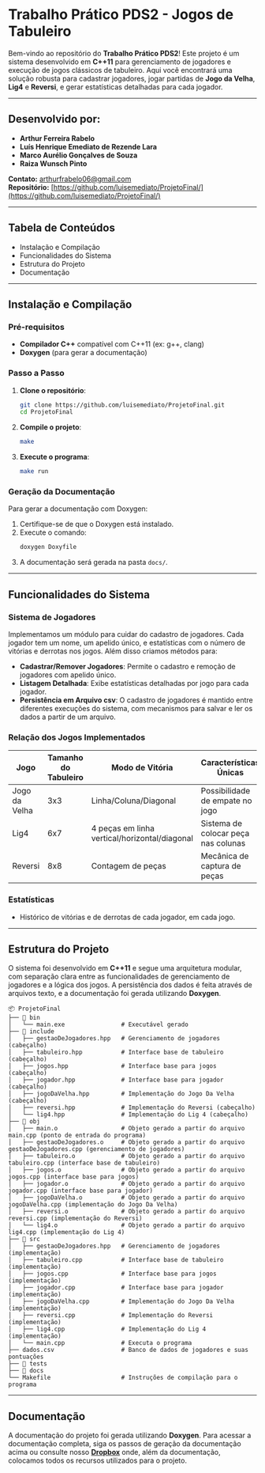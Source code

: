 #   Trabalho Prático PDS2 - Jogos de Tabuleiro

Bem-vindo ao repositório do **Trabalho Prático PDS2**! Este projeto é um sistema desenvolvido em **C++11** para gerenciamento de jogadores e execução de jogos clássicos de tabuleiro. Aqui você encontrará uma solução robusta para cadastrar jogadores, jogar partidas de **Jogo da Velha**, **Lig4** e **Reversi**, e gerar estatísticas detalhadas para cada jogador.

---

##   Desenvolvido por:

- **Arthur Ferreira Rabelo**  
- **Luís Henrique Emediato de Rezende Lara**  
- **Marco Aurélio Gonçalves de Souza**  
- **Raiza Wunsch Pinto**  

 **Contato:** [arthurfrabelo06@gmail.com](mailto:arthurfrabelo06@gmail.com)  
 **Repositório:** [https://github.com/luisemediato/ProjetoFinal/](https://github.com/luisemediato/ProjetoFinal/)  

---

##   Tabela de Conteúdos

- Instalação e Compilação
- Funcionalidades do Sistema
- Estrutura do Projeto
- Documentação

---

##   Instalação e Compilação

### Pré-requisitos

- **Compilador C++** compatível com C++11 (ex: g++, clang)
- **Doxygen** (para gerar a documentação)

### Passo a Passo

1. **Clone o repositório**:
   ```bash
   git clone https://github.com/luisemediato/ProjetoFinal.git
   cd ProjetoFinal
   ```

2. **Compile o projeto**:
   ```bash
   make
   ```

3. **Execute o programa**:
   ```bash
   make run
   ```

### Geração da Documentação

Para gerar a documentação com Doxygen:

1. Certifique-se de que o Doxygen está instalado.
2. Execute o comando:
   ```bash
   doxygen Doxyfile
   ```
3. A documentação será gerada na pasta `docs/`.

---

##   Funcionalidades do Sistema

###   Sistema de Jogadores
Implementamos um módulo para cuidar do cadastro de jogadores. Cada jogador tem um nome, um apelido único, e estatísticas com o número de vitórias e derrotas nos jogos. Além disso criamos métodos para:

- **Cadastrar/Remover Jogadores**: Permite o cadastro e remoção de jogadores com apelido único.
- **Listagem Detalhada**: Exibe estatísticas detalhadas por jogo para cada jogador.
- **Persistência em Arquivo csv**: O cadastro de jogadores é mantido entre diferentes execuções do sistema, com mecanismos para salvar e ler os dados a partir de um arquivo.

###   Relação dos Jogos Implementados

| Jogo          | Tamanho do Tabuleiro | Modo de Vitória                     | Características Únicas              |
|---------------|----------------------|-------------------------------------|-----------------------------------------|
| Jogo da Velha |          3x3        | Linha/Coluna/Diagonal               | Possibilidade de empate no jogo              |
| Lig4      |        6x7    | 4 peças em linha vertical/horizontal/diagonal | Sistema de colocar peça nas colunas                     |
| Reversi       |         8x8         | Contagem de peças                   | Mecânica de captura de peças            |

###   Estatísticas
- Histórico de vitórias e de derrotas de cada jogador, em cada jogo.
          
---

##   Estrutura do Projeto

O sistema foi desenvolvido em **C++11** e segue uma arquitetura modular, com separação clara entre as funcionalidades de gerenciamento de jogadores e a lógica dos jogos. A persistência dos dados é feita através de arquivos texto, e a documentação foi gerada utilizando **Doxygen**.

```
📦 ProjetoFinal
├── 📂 bin
│   └── main.exe                # Executável gerado
├── 📂 include
│   ├── gestaoDeJogadores.hpp   # Gerenciamento de jogadores (cabeçalho)
│   ├── tabuleiro.hpp           # Interface base de tabuleiro (cabeçalho)
│   ├── jogos.hpp               # Interface base para jogos (cabeçalho)
│   ├── jogador.hpp             # Interface base para jogador (cabeçalho)
│   ├── jogoDaVelha.hpp         # Implementação do Jogo Da Velha (cabeçalho)
│   ├── reversi.hpp             # Implementação do Reversi (cabeçalho)
│   └── lig4.hpp                # Implementação do Lig 4 (cabeçalho)
├── 📂 obj
│   ├── main.o                  # Objeto gerado a partir do arquivo main.cpp (ponto de entrada do programa)
│   ├── gestaoDeJogadores.o     # Objeto gerado a partir do arquivo gestaoDeJogadores.cpp (gerenciamento de jogadores)
│   ├── tabuleiro.o             # Objeto gerado a partir do arquivo tabuleiro.cpp (interface base de tabuleiro)
│   ├── jogos.o                 # Objeto gerado a partir do arquivo jogos.cpp (interface base para jogos)
│   ├── jogador.o               # Objeto gerado a partir do arquivo jogador.cpp (interface base para jogador)
│   ├── jogoDaVelha.o           # Objeto gerado a partir do arquivo jogoDaVelha.cpp (implementação do Jogo Da Velha)
│   ├── reversi.o               # Objeto gerado a partir do arquivo reversi.cpp (implementação do Reversi)
│   └── lig4.o                  # Objeto gerado a partir do arquivo lig4.cpp (implementação do Lig 4)
├── 📂 src
│   ├── gestaoDeJogadores.hpp   # Gerenciamento de jogadores (implementação)
│   ├── tabuleiro.cpp           # Interface base de tabuleiro (implementação)
│   ├── jogos.cpp               # Interface base para jogos (implementação)
│   ├── jogador.cpp             # Interface base para jogador (implementação)
│   ├── jogoDaVelha.cpp         # Implementação do Jogo Da Velha (implementação)
│   ├── reversi.cpp             # Implementação do Reversi (implementação)
│   ├── lig4.cpp                # Implementação do Lig 4 (implementação)
│   └── main.cpp                # Executa o programa
├── dados.csv                   # Banco de dados de jogadores e suas pontuações
├── 📂 tests
├── 📂 docs
└── Makefile                    # Instruções de compilação para o programa
```
---

##   Documentação

A documentação do projeto foi gerada utilizando **Doxygen**. Para acessar a documentação completa, siga os passos de geração da documentação acima ou consulte nosso [**Dropbox**](https://www.dropbox.com/scl/fo/cpsmt833zej46z91zy0oa/AIg3R8hfDKZPSqEW0vHZ2tA?rlkey=69vu5iw26xmrg4sam75rd0upm&st=q36j61u3&dl=0) onde, além da documentação, colocamos todos os recursos utilizados para o projeto.
